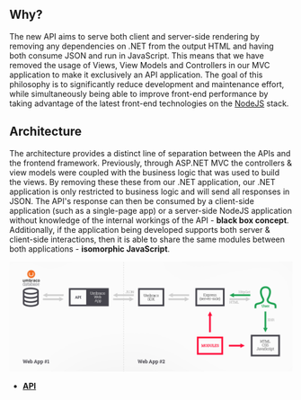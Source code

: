 ## Why?
The new API aims to serve both client and server-side rendering by removing any dependencies on .NET from the output HTML and having both consume JSON and run in JavaScript. This means that we have removed the usage of Views, View Models and Controllers in our MVC application to make it exclusively an API application. The goal of this philosophy is to significantly reduce development and maintenance effort, while simultaneously being able to improve front-end performance by taking advantage of the latest front-end technologies on the [NodeJS](https://www.nodejs.org) stack.

## Architecture
The architecture provides a distinct line of separation between the APIs and the frontend framework. Previously, through ASP.NET MVC the controllers & view models were coupled with the business logic that was used to build the views. By removing these these from our .NET application, our .NET application is only restricted to business logic and will send all responses in JSON.
The API's response can then be consumed by a client-side application (such as a single-page app) or a server-side NodeJS application without knowledge of the internal workings of the API - **black box concept**. Additionally, if the application being developed supports both server & client-side interactions, then it is able to share the same modules between both applications - **isomorphic JavaScript**.

![alt text](https://github.com/IncredibleWeb/architecture/blob/master/Img/Incredible-Api-Architecture.jpg)

- **[API](https://github.com/IncredibleWeb/architecture/blob/master/Api.md)**
